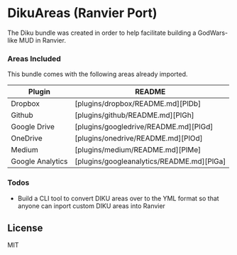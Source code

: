 # DikuAreas (Ranvier Port)

The Diku bundle was created in order to help facilitate building a GodWars-like MUD in Ranvier. 


### Areas Included

This bundle comes with the following areas already imported.

| Plugin | README |
| ------ | ------ |
| Dropbox | [plugins/dropbox/README.md][PlDb] |
| Github | [plugins/github/README.md][PlGh] |
| Google Drive | [plugins/googledrive/README.md][PlGd] |
| OneDrive | [plugins/onedrive/README.md][PlOd] |
| Medium | [plugins/medium/README.md][PlMe] |
| Google Analytics | [plugins/googleanalytics/README.md][PlGa] |


### Todos

 - Build a CLI tool to convert DIKU areas over to the YML format so that anyone can inport custom DIKU areas into Ranvier

License
----

MIT